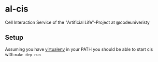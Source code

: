 # al-cis
Cell Interaction Service of the "Artificial Life"-Project at @codeuniveristy

## Setup 

Assuming you have [virtualenv](https://virtualenv.pypa.io/en/latest/) in your PATH you should be able to start cis with `make dep run` 

